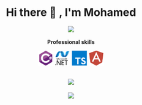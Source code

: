 <h1 align="center">Hi there 👋 , I'm Mohamed </h1>

<p align="center">
 <a href="https://www.linkedin.com/in/mohamedaitbouaaza/" target="_blank">
  <img src="https://img.icons8.com/fluent/48/000000/linkedin.png" />
 </a>
</p>

<p align="center"> 
 <strong>
  Professional skills
  </strong>
</p>

<p align="center"> 
  <img src="https://raw.githubusercontent.com/devicons/devicon/master/icons/csharp/csharp-original.svg" alt="csharp" width="40" height="40" />
  <img src="https://raw.githubusercontent.com/devicons/devicon/master/icons/dot-net/dot-net-original-wordmark.svg" alt="dotnet" width="40" height="40" />
  <img src="https://raw.githubusercontent.com/devicons/devicon/master/icons/typescript/typescript-original.svg" alt="typescript" width="40" height="40" />
  <img src="https://raw.githubusercontent.com/devicons/devicon/master/icons/angularjs/angularjs-plain.svg" alt="angular" width="40" height="40" />
</p>

[//]: # (-👂 I like to hear from others about their development tips. </br> )
[//]: # (-🔎 Looking to contribute to open source projects : Java , .Net , Typescript.)

</br>

<div align="center">
 <a href="#" alt="My repositories stats">
  <img src="https://github-readme-stats.vercel.app/api?username=mohamedaitbouaaza&count_private=true&show_icons=true&theme=tokyonight&include_all_commits=true&hide=issues" />
 </a>
</div>

</br>

<div align="center">
 <a href="#" alt="My Languages stats">
  <img src="https://github-readme-stats.vercel.app/api/top-langs/?username=mohamedaitbouaaza&layout=compact" />
 </a>
</div>
